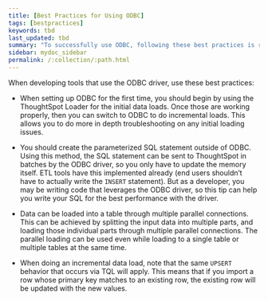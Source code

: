 ```yaml
---
title: [Best Practices for Using ODBC]
tags: [bestpractices]
keywords: tbd
last_updated: tbd
summary: "To successfully use ODBC, following these best practices is recommended."
sidebar: mydoc_sidebar
permalink: /:collection/:path.html
---
```


When developing tools that use the ODBC driver, use these best practices:

* When setting up ODBC for the first time, you should begin by using the ThoughtSpot Loader for the initial data loads. Once those are working properly, then you can switch to ODBC to do incremental loads. This allows you to do more in depth troubleshooting on any initial loading issues.

* You should create the parameterized SQL statement outside of ODBC. Using this method, the SQL statement can be sent to ThoughtSpot in batches by the ODBC driver, so you only have to update the memory itself. ETL tools have this implemented already (end users shouldn’t have to actually write the `INSERT` statement). But as a developer, you may be writing code that leverages the ODBC driver, so this tip can help you write your SQL for the best performance with the driver.

* Data can be loaded into a table through multiple parallel connections. This can be achieved by splitting the input data into multiple parts, and loading those individual parts through multiple parallel connections. The parallel loading can be used even while loading to a single table or multiple tables at the same time.

* When doing an incremental data load, note that the same `UPSERT` behavior that occurs via TQL will apply. This means that if you import a row whose primary key matches to an existing row, the existing row will be updated with the new values.
